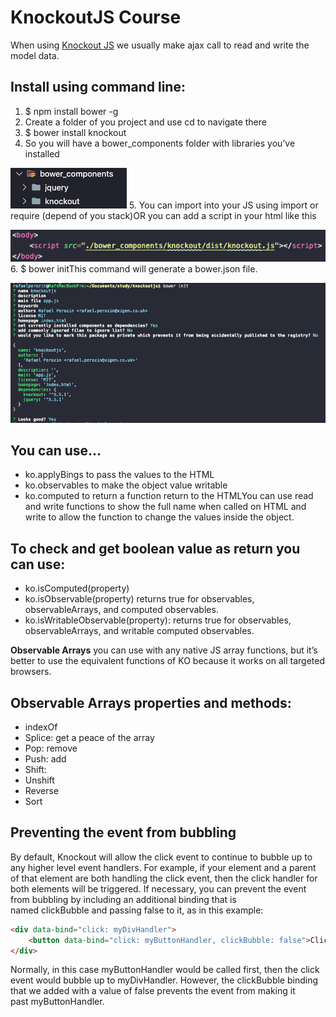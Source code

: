# KnockoutJS Course

When using [Knockout JS](https://knockoutjs.com/documentation/introduction.html) we usually make ajax call to read and write the model data.

## Install using command line:
1. $ npm install bower -g
2. Create a folder of you project and use cd to navigate there
3. $ bower install knockout
4. So you will have a bower_components folder with libraries you’ve installed

  ![Bower Components Folder Structure](images/bower-components-folder-strcuture.png)
5. You can import into your JS using import or require (depend of you stack)OR you can add a script in your html like this

  ![Adding knockout script to HTML](images/adding-knockoutjs-script-to-html.png)
6. $ bower initThis command will generate a bower.json file.

  ![Generating bower.json file](images/generating-bower-json.png)

## You can use…
- ko.applyBings to pass the values to the HTML
- ko.observables to make the object value writable
- ko.computed to return a function return to the HTMLYou can use read and write functions to show the full name when called on HTML and write to allow the function to change the values inside the object.

## To check and get boolean value as return you can use:
- ko.isComputed(property)
- ko.isObservable(property) returns true for observables, observableArrays, and computed observables.
- ko.isWritableObservable(property): returns true for observables, observableArrays, and writable computed observables.

**Observable Arrays** you can use with any native JS array functions, but it’s better to use the equivalent functions of KO because it works on all targeted browsers.

## Observable Arrays properties and methods:
- indexOf
- Splice: get a peace of the array
- Pop: remove
- Push: add
- Shift: 
- Unshift
- Reverse
- Sort

## Preventing the event from bubbling
By default, Knockout will allow the click event to continue to bubble up to any higher level event handlers. For example, if your element and a parent of that element are both handling the click event, then the click handler for both elements will be triggered. If necessary, you can prevent the event from bubbling by including an additional binding that is named clickBubble and passing false to it, as in this example:

```html
<div data-bind="click: myDivHandler">
    <button data-bind="click: myButtonHandler, clickBubble: false">Click me</button>
</div>
```

Normally, in this case myButtonHandler would be called first, then the click event would bubble up to myDivHandler. However, the clickBubble binding that we added with a value of false prevents the event from making it past myButtonHandler.
